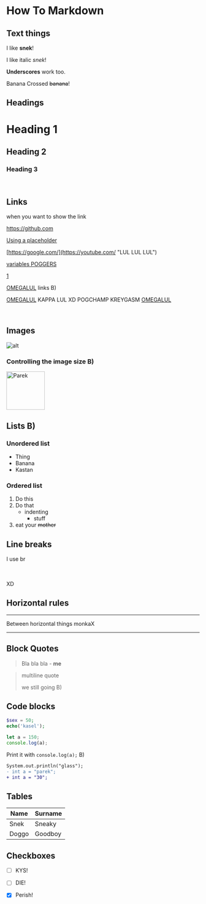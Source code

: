 # How To Markdown 

## Text things 

I like **snek**!  

I like italic *snek*!  

__Underscores__ work too.  

Banana Crossed ~~banana~~!  

## Headings <br>


# Heading 1 

## Heading 2 

### Heading 3

<br>

## Links

when you want to show the link

<https://github.com>

[Using a placeholder](https://github.com)

[https://google.com/](https://youtube.com/ "LUL LUL LUL")

[variables POGGERS][1]

[1]

[OMEGALUL][1] links B)

[OMEGALUL][1] KAPPA LUL XD POGCHAMP KREYGASM [OMEGALUL][1]

<br>

## Images

![alt](https://i.ytimg.com/vi/g6yB8QwWiAE/hqdefault.jpg "Title B)")

### Controlling the image size B)

<img alt="Parek" src="https://i.ytimg.com/vi/g6yB8QwWiAE/hqdefault.jpg" height="100" width="100"/>

<br>

## Lists B)

### Unordered list

- Thing
- Banana
- Kastan


### Ordered list

1. Do this
2. Do that
	+ indenting
		+ stuff
3. eat your ~~mother~~


## Line breaks

I use br 
<br> <br> <br>

XD

## Horizontal rules

---

Between horizontal things monkaX

---

## Block Quotes

> Bla bla bla - **me**

> multiline quote
>
> we still going B)


## Code blocks

```php
$sex = 50;
echo('kasel');
```

```js
let a = 150;
console.log(a);
```

Print it with `console.log(a);` B)


```diff
System.out.println("glass");
- int a = "parek";
+ int a = "30";
```

## Tables

|Name| Surname|
|----|:--------|
|Snek| Sneaky|
|Doggo| Goodboy| 


## Checkboxes

* [ ] KYS!
* [ ] DIE!
* [x] Perish!





[1]: https://github.com
